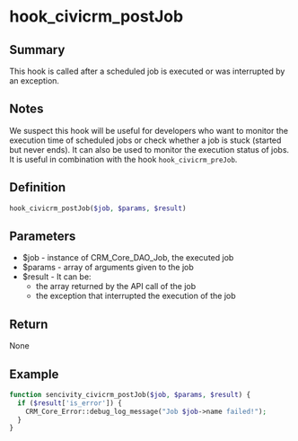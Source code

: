 # hook_civicrm_postJob

## Summary

This hook is called after a scheduled job is executed or was interrupted by an exception.

## Notes

We suspect this hook will be useful for developers who want to monitor the execution time of scheduled jobs or check whether a job is stuck (started but never ends). It can also be used to monitor the execution status of jobs. It is useful in combination with the hook `hook_civicrm_preJob`.

## Definition

```php
hook_civicrm_postJob($job, $params, $result) 
```

## Parameters

 - $job - instance of CRM_Core_DAO_Job, the executed job 
 - $params - array of arguments given to the job
 - $result - It can be:
   + the array returned by the API call of the job
   + the exception that interrupted the execution of the job

## Return
None

## Example

```php
function sencivity_civicrm_postJob($job, $params, $result) {
  if ($result['is_error']) {
    CRM_Core_Error::debug_log_message("Job $job->name failed!");
  }
}
```
